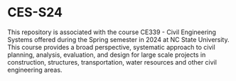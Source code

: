 # CES-S24
This repository is associated with the course CE339 - Civil Engineering Systems offered during the Spring semester in 2024 at NC State University. This course provides a broad perspective, systematic approach to civil planning, analysis, evaluation, and design for large scale projects in construction, structures, transportation, water resources and other civil engineering areas. 
